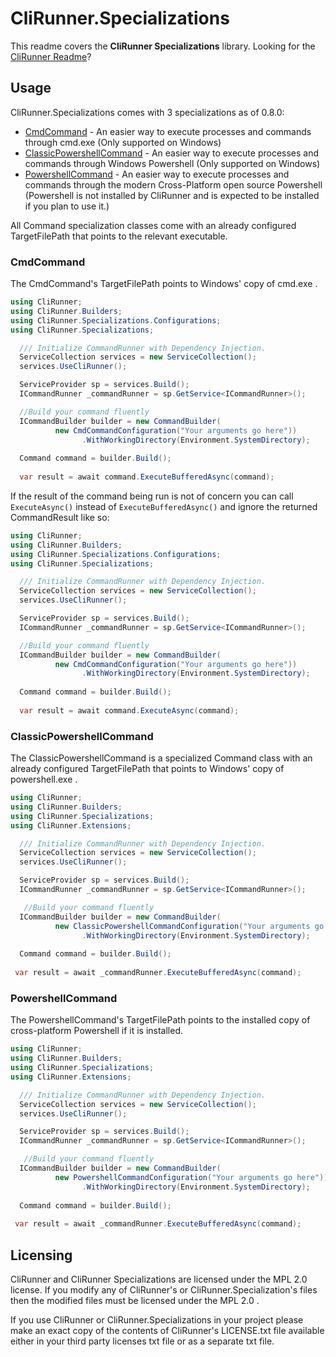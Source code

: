 # CliRunner.Specializations
This readme covers the **CliRunner Specializations** library. Looking for the [CliRunner Readme](https://github.com/alastairlundy/CliRunner/blob/main/README.md)?

## Usage
CliRunner.Specializations comes with 3 specializations as of 0.8.0: 
- [CmdCommand](#cmdcommand) - An easier way to execute processes and commands through cmd.exe (Only supported on Windows)
- [ClassicPowershellCommand](#classicpower-shellcommand) - An easier way to execute processes and commands through Windows Powershell (Only supported on Windows)
- [PowershellCommand](#powershellcommand) - An easier way to execute processes and commands through the modern Cross-Platform open source Powershell (Powershell is not installed by CliRunner and is expected to be installed if you plan to use it.)

All Command specialization classes come with an already configured TargetFilePath that points to the relevant executable.

### CmdCommand
The CmdCommand's TargetFilePath points to Windows' copy of cmd.exe .

```csharp
using CliRunner;
using CliRunner.Builders;
using CliRunner.Specializations.Configurations;
using CliRunner.Specializations;

  /// Initialize CommandRunner with Dependency Injection.
  ServiceCollection services = new ServiceCollection();
  services.UseCliRunner();

  ServiceProvider sp = services.Build();
  ICommandRunner _commandRunner = sp.GetService<ICommandRunner>();

  //Build your command fluently
  ICommandBuilder builder = new CommandBuilder(
          new CmdCommandConfiguration("Your arguments go here"))
                .WithWorkingDirectory(Environment.SystemDirectory);
  
  Command command = builder.Build();
  
  var result = await command.ExecuteBufferedAsync(command);
```

If the result of the command being run is not of concern you can call ``ExecuteAsync()`` instead of ``ExecuteBufferedAsync()`` and ignore the returned CommandResult like so:
```csharp
using CliRunner;
using CliRunner.Builders;
using CliRunner.Specializations.Configurations;
using CliRunner.Specializations;

  /// Initialize CommandRunner with Dependency Injection.
  ServiceCollection services = new ServiceCollection();
  services.UseCliRunner();

  ServiceProvider sp = services.Build();
  ICommandRunner _commandRunner = sp.GetService<ICommandRunner>();

  //Build your command fluently
  ICommandBuilder builder = new CommandBuilder(
          new CmdCommandConfiguration("Your arguments go here"))
                .WithWorkingDirectory(Environment.SystemDirectory);
  
  Command command = builder.Build();
  
  var result = await command.ExecuteAsync(command);
```

### ClassicPowershellCommand
The ClassicPowershellCommand is a specialized Command class with an already configured TargetFilePath that points to Windows' copy of powershell.exe .

```csharp
using CliRunner;
using CliRunner.Builders;
using CliRunner.Specializations;
using CliRunner.Extensions;

  /// Initialize CommandRunner with Dependency Injection.
  ServiceCollection services = new ServiceCollection();
  services.UseCliRunner();

  ServiceProvider sp = services.Build();
  ICommandRunner _commandRunner = sp.GetService<ICommandRunner>();

   //Build your command fluently
  ICommandBuilder builder = new CommandBuilder(
          new ClassicPowershellCommandConfiguration("Your arguments go here"))
                .WithWorkingDirectory(Environment.SystemDirectory);
  
  Command command = builder.Build();
  
 var result = await _commandRunner.ExecuteBufferedAsync(command);
```

### PowershellCommand
The PowershellCommand's TargetFilePath points to the installed copy of cross-platform Powershell if it is installed.

```csharp
using CliRunner;
using CliRunner.Builders;
using CliRunner.Specializations;
using CliRunner.Extensions;

  /// Initialize CommandRunner with Dependency Injection.
  ServiceCollection services = new ServiceCollection();
  services.UseCliRunner();

  ServiceProvider sp = services.Build();
  ICommandRunner _commandRunner = sp.GetService<ICommandRunner>();

   //Build your command fluently
  ICommandBuilder builder = new CommandBuilder(
          new PowershellCommandConfiguration("Your arguments go here"))
                .WithWorkingDirectory(Environment.SystemDirectory);
  
  Command command = builder.Build();
  
 var result = await _commandRunner.ExecuteBufferedAsync(command);
```

## Licensing
CliRunner and CliRunner Specializations are licensed under the MPL 2.0 license. If you modify any of CliRunner's or CliRunner.Specialization's files then the modified files must be licensed under the MPL 2.0 .

If you use CliRunner or CliRunner.Specializations in your project please make an exact copy of the contents of CliRunner's LICENSE.txt file available either in your third party licenses txt file or as a separate txt file.
